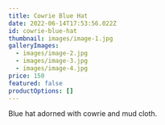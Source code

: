 ```yaml
---
title: Cowrie Blue Hat
date: 2022-06-14T17:53:56.022Z
id: cowrie-blue-hat
thumbnail: images/image-1.jpg
galleryImages:
  - images/image-2.jpg
  - images/image-3.jpg
  - images/image-4.jpg
price: 150
featured: false
productOptions: []
---
```

Blue hat adorned with cowrie and mud cloth.